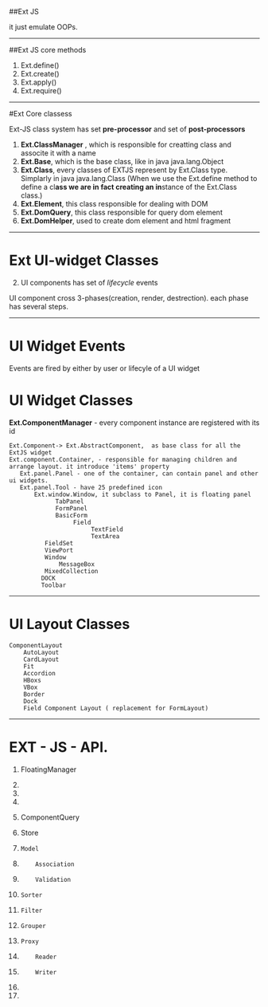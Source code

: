 ﻿##Ext JS

 it just emulate OOPs.
 
*****

##Ext JS core methods

1. Ext.define()
2. Ext.create()
3. Ext.apply()
4. Ext.require()

*****

#Ext Core classess

 Ext-JS class system has set **pre-processor** and set of **post-processors**

1. **Ext.ClassManager** , which is responsible for creatting class and associte it with a name
2. **Ext.Base**, which is the base class, like in java java.lang.Object
3. **Ext.Class**, every classes of EXTJS represent by Ext.Class type. Simplarly in java java.lang.Class
   (When we use the Ext.define method to define a cl**ass we are in fact creating an in**stance of the Ext.Class class.)
4. **Ext.Element**, this class responsible for dealing with DOM
5. **Ext.DomQuery**, this class responsible for query dom element
6. **Ext.DomHelper**, used to create dom element and html fragment

******

# Ext UI-widget Classes



2. UI components has set of *lifecycle* events

UI component cross 3-phases(creation, render, destrection). each phase has several steps.

*****
# UI Widget Events

 Events are fired by either by user or lifecyle of a UI widget 

# UI Widget Classes

 **Ext.ComponentManager** - every component instance are registered with its id
 
    Ext.Component-> Ext.AbstractComponent,  as base class for all the ExtJS widget
    Ext.component.Container, - responsible for managing children and  arrange layout. it introduce 'items' property
       Ext.panel.Panel - one of the container, can contain panel and other ui widgets.
       Ext.panel.Tool - have 25 predefined icon
           Ext.window.Window, it subclass to Panel, it is floating panel
                 TabPanel
                 FormPanel
                 BasicForm
                      Field
                           TextField
                           TextArea
              FieldSet             
              ViewPort
              Window
                  MessageBox
              MixedCollection          
             DOCK
             Toolbar

****

# UI Layout Classes

    ComponentLayout
        AutoLayout
        CardLayout
        Fit
        Accordion
        HBoxs
        VBox
        Border
        Dock
        Field Component Layout ( replacement for FormLayout)

******
# EXT - JS - API.

1. FloatingManager
2. 
3. 
5.     
4. ComponentQuery
    


13. Store
14.     Model
15.         Association
22.         Validation
15.     Sorter
16.     Filter
17.     Grouper
18.     Proxy
19.         Reader
20.         Writer
21.     
23.     